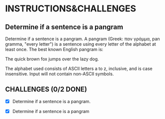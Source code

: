 # INSTRUCTIONS&CHALLENGES

## Determine if a sentence is a pangram

Determine if a sentence is a pangram. A pangram (Greek: παν γράμμα, pan gramma, "every letter") is a sentence using every letter of the alphabet at least once. The best known English pangram is:

The quick brown fox jumps over the lazy dog.

The alphabet used consists of ASCII letters a to z, inclusive, and is case insensitive. Input will not contain non-ASCII symbols.

## CHALLENGES (0/2 DONE)

- [x] Determine if a sentence is a pangram.

- [x] Determine if a sentence is a pangram
